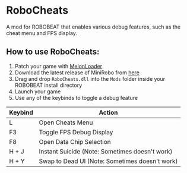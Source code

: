 # RoboCheats
A mod for ROBOBEAT that enables various debug features, such as the cheat menu and FPS display.

## How to use RoboCheats:
1. Patch your game with [MelonLoader](https://melonwiki.xyz/)
2. Download the latest release of MiniRobo from [here](https://github.com/u4pak/RoboBeatExperiments/releases/tag/v1.0.0-robocheats)
3. Drag and drop `RoboCheats.dll` into the `Mods` folder inside your ROBOBEAT install directory
4. Launch your game
5. Use any of the keybinds to toggle a debug feature

| Keybind | Action |
| ------- | ------ |
| L | Open Cheats Menu |
| F3 | Toggle FPS Debug Display |
| F8 | Open Data Chip Selection |
| H + J | Instant Suicide (Note: Sometimes doesn't work) |
| H + Y | Swap to Dead UI (Note: Sometimes doesn't work) |
